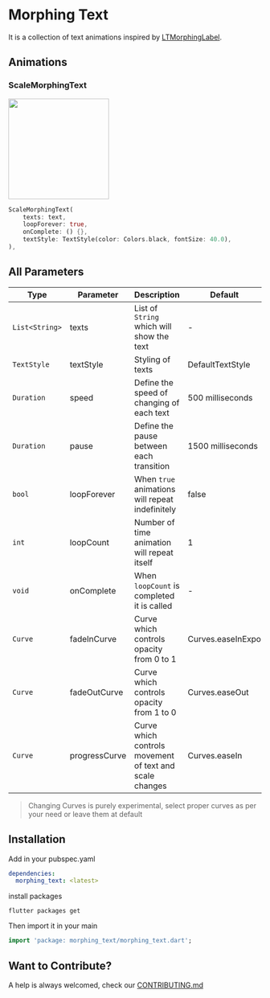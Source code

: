 # Morphing Text

It is a collection of text animations inspired by [LTMorphingLabel](https://github.com/lexrus/LTMorphingLabel). 

## Animations

### ScaleMorphingText

<img src="https://github.com/SirusCodes/morphing_text/blob/master/display/scale.gif?raw=true" height=200px>

```dart
ScaleMorphingText(
    texts: text,
    loopForever: true,
    onComplete: () {},
    textStyle: TextStyle(color: Colors.black, fontSize: 40.0),
),
```

## All Parameters

| Type | Parameter | Description | Default |
|--|--|--|--|
| `List<String>` | texts | List of `String` which will show the text | - |
| `TextStyle` | textStyle | Styling of texts | DefaultTextStyle |
| `Duration` | speed | Define the speed of changing of each text | 500 milliseconds |
| `Duration` | pause | Define the pause between each transition | 1500 milliseconds |
| `bool` | loopForever | When `true` animations will repeat indefinitely | false |
| `int` | loopCount | Number of time animation will repeat itself | 1 |
| `void` | onComplete | When `loopCount` is completed it is called  | - |
| `Curve` | fadeInCurve | Curve which controls opacity from 0 to 1 | Curves.easeInExpo |
| `Curve` | fadeOutCurve | Curve which controls opacity from 1 to 0 | Curves.easeOut |
| `Curve` | progressCurve | Curve which controls movement of text and scale changes | Curves.easeIn |

> Changing Curves is purely experimental, select proper curves as per your need or leave them at default

## Installation
Add in your pubspec.yaml
```yaml
dependencies:
  morphing_text: <latest>
```

install packages
```console
flutter packages get
```

Then import it in your main
```dart
import 'package: morphing_text/morphing_text.dart';
```

## Want to Contribute?
A help is always welcomed, check our [CONTRIBUTING.md](https://github.com/SirusCodes/morphing_text/blob/master/CONTRIBUTING.md)
